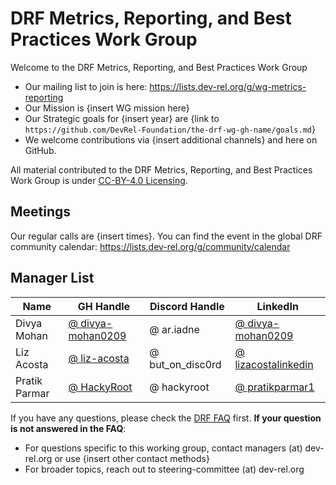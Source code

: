 # DRF Metrics, Reporting, and Best Practices Work Group

Welcome to the DRF Metrics, Reporting, and Best Practices Work Group

- Our mailing list to join is here: https://lists.dev-rel.org/g/wg-metrics-reporting
- Our Mission is {insert WG mission here}
- Our Strategic goals for {insert year} are {link to `https://github.com/DevRel-Foundation/the-drf-wg-gh-name/goals.md`}
- We welcome contributions via {insert additional channels} and here on GitHub.

All material contributed to the DRF Metrics, Reporting, and Best Practices Work Group is under [CC-BY-4.0 Licensing](https://creativecommons.org/licenses/by/4.0/deed.en).

## Meetings

Our regular calls are {insert times}. You can find the event in the global DRF community calendar: https://lists.dev-rel.org/g/community/calendar

## Manager List

|    Name  | GH Handle |  Discord Handle |  LinkedIn  | 
|    ---   |     ---   |      ---        |     ---    |
| Divya Mohan | [@ divya-mohan0209](https://github.com/divya-mohan0209) |     @ ar.iadne    | [@ divya-mohan0209](https://linkedin.com/in/divya-mohan0209) |
| Liz Acosta  | [@ liz-acosta](https://github.com/lizacosta) |     @ but_on_disc0rd    | [@ lizacostalinkedin](https://www.linkedin.com/in/lizacostalinkedin/) |
| Pratik Parmar | [@ HackyRoot](https://github.com/HackyRoot)  |     @ hackyroot    | [@ pratikparmar1](https://linkedin.com/in/pratikparmar1) |


If you have any questions, please check the [DRF FAQ](https://github.com/DevRel-Foundation#faq) first. **If your question is not answered in the FAQ**:

- For questions specific to this working group, contact managers (at) dev-rel.org or use {insert other contact methods}
- For broader topics, reach out to steering-committee (at) dev-rel.org
